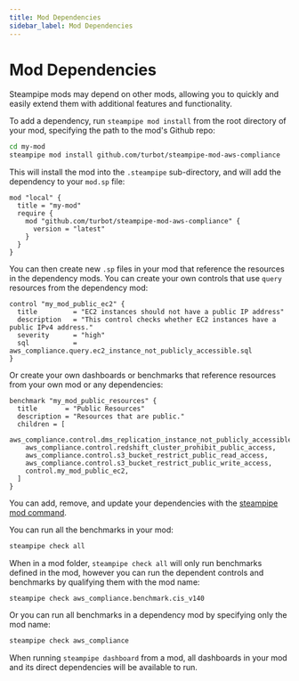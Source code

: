 ```yaml
---
title: Mod Dependencies
sidebar_label: Mod Dependencies
---
```


# Mod Dependencies

Steampipe mods may depend on other mods, allowing you to quickly and easily extend them with additional features and functionality.  

To add a dependency, run `steampipe mod install` from the root directory of your mod, specifying the path to the mod's Github repo:

```bash
cd my-mod
steampipe mod install github.com/turbot/steampipe-mod-aws-compliance
```

This will install the mod into the `.steampipe` sub-directory, and will add the dependency to your `mod.sp` file:
```hcl
mod "local" {
  title = "my-mod"
  require {
    mod "github.com/turbot/steampipe-mod-aws-compliance" {
      version = "latest"
    }
  }
}
```

You can then create new `.sp` files in your mod that reference the resources in the dependency mods.  You can create your own controls that use `query` resources from the dependency mod: 

```hcl
control "my_mod_public_ec2" {
  title         = "EC2 instances should not have a public IP address"
  description   = "This control checks whether EC2 instances have a public IPv4 address."
  severity      = "high"
  sql           = aws_compliance.query.ec2_instance_not_publicly_accessible.sql
}
```

Or create your own dashboards or benchmarks that reference resources from your own mod or any dependencies:
```hcl
benchmark "my_mod_public_resources" {
  title       = "Public Resources"
  description = "Resources that are public."
  children = [
    aws_compliance.control.dms_replication_instance_not_publicly_accessible,
    aws_compliance.control.redshift_cluster_prohibit_public_access,
    aws_compliance.control.s3_bucket_restrict_public_read_access,
    aws_compliance.control.s3_bucket_restrict_public_write_access,
    control.my_mod_public_ec2,
  ]
}
```

You can add, remove, and update your dependencies with the [steampipe mod command](/docs/reference/cli/mod). 

You can run all the benchmarks in your mod:
```bash
steampipe check all
```

When in a mod folder, `steampipe check all` will only run benchmarks defined in the mod, however you can run the dependent controls and benchmarks by qualifying them with the mod name:
```
steampipe check aws_compliance.benchmark.cis_v140 
```

Or you can run all benchmarks in a dependency mod by specifying only the mod name:
```bash
steampipe check aws_compliance 
```


When running `steampipe dashboard` from a mod, all dashboards in your mod and its direct dependencies will be available to run.

